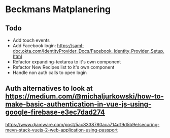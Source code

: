 # Beckmans Matplanering

## Todo
- Add touch events
- Add Facebook login: https://saml-doc.okta.com/IdentityProvider_Docs/Facebook_Identity_Provider_Setup.html
- Refactor expanding-textarea to it's own component
- Refactor New Recipes list to it's own component
- Handle non auth calls to open login

## Auth alternatives to look at https://medium.com/@michaljurkowski/how-to-make-basic-authentication-in-vue-js-using-google-firebase-e3ec7dad274
https://www.djamware.com/post/5ac8338780aca714d19d5b9e/securing-mevn-stack-vuejs-2-web-application-using-passport
